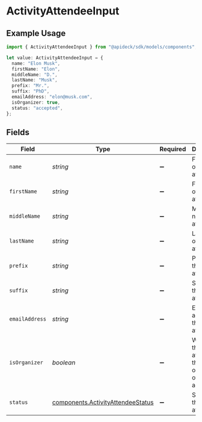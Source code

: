# ActivityAttendeeInput

## Example Usage

```typescript
import { ActivityAttendeeInput } from "@apideck/sdk/models/components";

let value: ActivityAttendeeInput = {
  name: "Elon Musk",
  firstName: "Elon",
  middleName: "D.",
  lastName: "Musk",
  prefix: "Mr.",
  suffix: "PhD",
  emailAddress: "elon@musk.com",
  isOrganizer: true,
  status: "accepted",
};
```

## Fields

| Field                                                                                  | Type                                                                                   | Required                                                                               | Description                                                                            | Example                                                                                |
| -------------------------------------------------------------------------------------- | -------------------------------------------------------------------------------------- | -------------------------------------------------------------------------------------- | -------------------------------------------------------------------------------------- | -------------------------------------------------------------------------------------- |
| `name`                                                                                 | *string*                                                                               | :heavy_minus_sign:                                                                     | Full name of the attendee                                                              | Elon Musk                                                                              |
| `firstName`                                                                            | *string*                                                                               | :heavy_minus_sign:                                                                     | First name of the attendee                                                             | Elon                                                                                   |
| `middleName`                                                                           | *string*                                                                               | :heavy_minus_sign:                                                                     | Middle name of the attendee                                                            | D.                                                                                     |
| `lastName`                                                                             | *string*                                                                               | :heavy_minus_sign:                                                                     | Last name of the attendee                                                              | Musk                                                                                   |
| `prefix`                                                                               | *string*                                                                               | :heavy_minus_sign:                                                                     | Prefix of the attendee                                                                 | Mr.                                                                                    |
| `suffix`                                                                               | *string*                                                                               | :heavy_minus_sign:                                                                     | Suffix of the attendee                                                                 | PhD                                                                                    |
| `emailAddress`                                                                         | *string*                                                                               | :heavy_minus_sign:                                                                     | Email address of the attendee                                                          | elon@musk.com                                                                          |
| `isOrganizer`                                                                          | *boolean*                                                                              | :heavy_minus_sign:                                                                     | Whether the attendee is the organizer of the activity                                  | true                                                                                   |
| `status`                                                                               | [components.ActivityAttendeeStatus](../../models/components/activityattendeestatus.md) | :heavy_minus_sign:                                                                     | Status of the attendee                                                                 | accepted                                                                               |